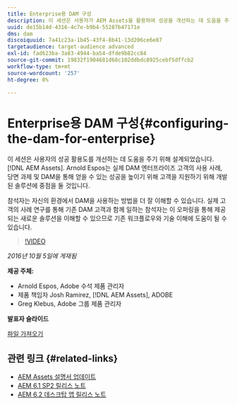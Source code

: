 ```yaml
---
title: Enterprise용 DAM 구성
description: 이 세션은 사용자가 AEM Assets을 활용하여 성공을 개선하는 데 도움을 주기 위해 설계되었습니다. Arnold Espos는 실제 DAM 엔터프라이즈 고객의 사용 사례, 당면 과제 및 DAM을 통해 얻을 수 있는 성공을 높이기 위해 고객을 지원하기 위해 개발된 솔루션에 중점을 둘 것입니다.   참석자는 자신의 환경에서 DAM을 사용하는 방법을 더 잘 이해할 수 있습니다. 실제 고객의 사례 연구를 통해 기존 DAM 고객과 함께 일하는 참석자는 이 오퍼링을 통해 제공되는 새로운 솔루션을 이해할 수 있으므로 기존 워크플로우와 기술 이해에 도움이 될 수 있습니다.
uuid: de15b14d-4316-4c7e-b9b4-55287b47171e
dms: dam
discoiquuid: 7a41c23a-1b45-43f4-8b41-13d206ce6e87
targetaudience: target-audience advanced
exl-id: fad623ba-3a83-4944-ba54-dfde9b82cc84
source-git-commit: 19832f1904681d68c102ddbdc8925cebf5dffcb2
workflow-type: tm+mt
source-wordcount: '257'
ht-degree: 0%

---
```


# Enterprise용 DAM 구성{#configuring-the-dam-for-enterprise}

이 세션은 사용자의 성공 활용도를 개선하는 데 도움을 주기 위해 설계되었습니다. [!DNL AEM Assets]. Arnold Espos는 실제 DAM 엔터프라이즈 고객의 사용 사례, 당면 과제 및 DAM을 통해 얻을 수 있는 성공을 높이기 위해 고객을 지원하기 위해 개발된 솔루션에 중점을 둘 것입니다.

참석자는 자신의 환경에서 DAM을 사용하는 방법을 더 잘 이해할 수 있습니다. 실제 고객의 사례 연구를 통해 기존 DAM 고객과 함께 일하는 참석자는 이 오퍼링을 통해 제공되는 새로운 솔루션을 이해할 수 있으므로 기존 워크플로우와 기술 이해에 도움이 될 수 있습니다.

>[!VIDEO](https://video.tv.adobe.com/v/19298/?quality=9)

*2016년 10월 5일에 게재됨*

**제공 주체:**

* Arnold Espos, Adobe 수석 제품 관리자
* 제품 책임자 Josh Ramirez, [!DNL AEM Assets], ADOBE
* Greg Klebus, Adobe 그룹 제품 관리자

**발표자 슬라이드**

[파일 가져오기](assets/assets-webinar-oct5final.pdf)

## 관련 링크 {#related-links}

* [AEM Assets 설명서 업데이트](https://docs.adobe.com/content/docs/en/aem/recent-documentation-updates.html)
* [AEM 6.1 SP2 릴리스 노트](https://docs.adobe.com/docs/en/aem/6-1/release-notes-sp2.html)
* [AEM 6.2 데스크탑 앱 릴리스 노트](https://docs.adobe.com/docs/en/aem/6-2/desktop-app-release-notes.html)